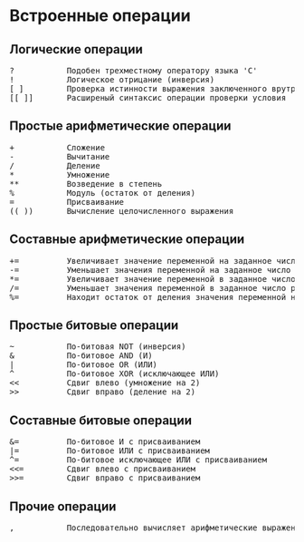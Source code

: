 # Встроенные операции

## Логические операции
<pre>
?           Подобен трехместному оператору языка 'C'
!           Логическое отрицание (инверсия)
[ ]         Проверка истинности выражения заключенного врутри скобок
[[ ]]       Расширеный синтаксис операции проверки условия
</pre>

## Простые арифметические операции
<pre>
+           Сложение
-           Вычитание
/           Деление
*           Умножение
**          Возведение в степень
%           Модуль (остаток от деления)
=           Присваивание
(( ))       Вычисление целочисленного выражения
</pre>

## Составные арифметические операции
<pre>
+=          Увеличивает значение переменной на заданное число
-=          Уменьшает значения переменной на заданное число
*=          Увеличивает значение переменной в заданное число раз
/=          Уменьшает значения переменной в заданное число раз
%=          Находит остаток от деления значения переменной на заданное число
</pre>

## Простые битовые операции
<pre>
~           По-битовая NOT (инверсия)
&           По-битовое AND (И)
|           По-битовое OR (ИЛИ)
^           По-битовое XOR (исключающее ИЛИ)
<<          Cдвиг влево (умножение на 2)
>>          Cдвиг вправо (деление на 2)
</pre>

## Составные битовые операции
<pre>
&=          По-битовое И с присваиванием
|=          По-битовое ИЛИ с присваиванием
^=          По-битовое исключающее ИЛИ с присваиванием
<<=         Сдвиг влево с присваиванием
>>=         Сдвиг вправо с присваиванием
</pre>

## Прочие операции
<pre>
,           Последовательно вычисляет арифметические выражения. Возвращает результат последнего
</pre>
